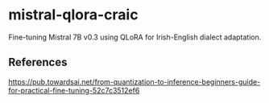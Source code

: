 # mistral-qlora-craic
Fine-tuning Mistral 7B v0.3 using QLoRA for Irish-English dialect adaptation.

## References
https://pub.towardsai.net/from-quantization-to-inference-beginners-guide-for-practical-fine-tuning-52c7c3512ef6